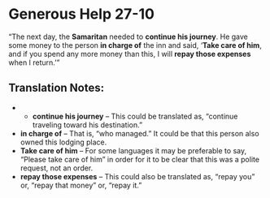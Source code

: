 Generous Help 27-10
=====================


“The next day, the **Samaritan** needed to **continue his journey**. He
gave some money to the person **in charge of** the inn and said,
‘**Take care of him**, and if you spend any more money than this,
I will **repay those expenses** when I return.’”

Translation Notes:
------------------

- -   **continue his journey** – This could be translated as,
“continue
    traveling toward his destination.”
-   **in charge of** – That is, “who managed.” It could be that this
    person also owned this lodging place.
-   **Take care of him** – For some languages it may be preferable to
    say, “Please take care of him” in order for it to be clear that
    this was a polite request, not an order.
-   **repay those expenses** – This could also be translated as,
“repay
    you” or, “repay that money” or, “repay it.”


